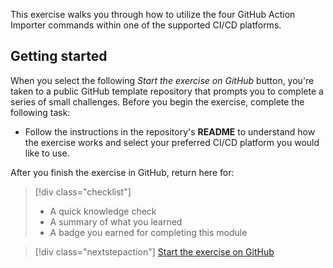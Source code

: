 This exercise walks you through how to utilize the four GitHub Action Importer commands within one of the supported CI/CD platforms.

## Getting started

When you select the following _Start the exercise on GitHub_ button, you're taken to a public GitHub template repository that prompts you to complete a series of small challenges. Before you begin the exercise, complete the following task:

- Follow the instructions in the repository's **README** to understand how the exercise works and select your preferred CI/CD platform you would like to use.

After you finish the exercise in GitHub, return here for:

> [!div class="checklist"]
>
> - A quick knowledge check
> - A summary of what you learned
> - A badge you earned for completing this module

> [!div class="nextstepaction"]
> [Start the exercise on GitHub](https://github.com/actions/importer-labs)
